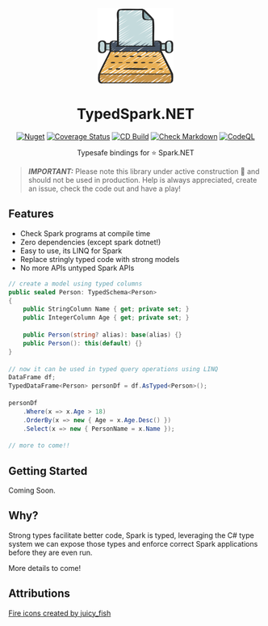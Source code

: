 ﻿<!-- markdownlint-disable MD033 MD041 -->
<div align="center">

<img src="typewriter-icon.png" alt="TypedSpark.NET" width="150px"/>

# TypedSpark.NET

[![Nuget](https://img.shields.io/nuget/v/TypedSpark.NET)](https://www.nuget.org/packages/TypedSpark.NET/)
[![Coverage Status](https://coveralls.io/repos/github/bmazzarol/TypedSpark.NET/badge.svg?branch=main)](https://coveralls.io/github/bmazzarol/TypedSpark.NET?branch=main)
[![CD Build](https://github.com/bmazzarol/TypedSpark.NET/actions/workflows/cd-build.yml/badge.svg)](https://github.com/bmazzarol/TypedSpark.NET/actions/workflows/cd-build.yml)
[![Check Markdown](https://github.com/bmazzarol/TypedSpark.NET/actions/workflows/check-markdown.yml/badge.svg)](https://github.com/bmazzarol/TypedSpark.NET/actions/workflows/check-markdown.yml)
[![CodeQL](https://github.com/bmazzarol/TypedSpark.NET/actions/workflows/codeql.yml/badge.svg)](https://github.com/bmazzarol/TypedSpark.NET/actions/workflows/codeql.yml)

Typesafe bindings for :star: Spark.NET

</div>

> **_IMPORTANT:_** Please note this library under active construction
> :construction_worker: and should not be used in production. Help is always
> appreciated, create an issue, check the code out and have a play!

## Features

* Check Spark programs at compile time
* Zero dependencies (except spark dotnet!)
* Easy to use, its LINQ for Spark
* Replace stringly typed code with strong models
* No more APIs untyped Spark APIs

```c#
// create a model using typed columns
public sealed Person: TypedSchema<Person>
{
    public StringColumn Name { get; private set; }
    public IntegerColumn Age { get; private set; }
    
    public Person(string? alias): base(alias) {}
    public Person(): this(default) {}
}

// now it can be used in typed query operations using LINQ
DataFrame df;
TypedDataFrame<Person> personDf = df.AsTyped<Person>();

personDf
    .Where(x => x.Age > 18)
    .OrderBy(x => new { Age = x.Age.Desc() })
    .Select(x => new { PersonName = x.Name });

// more to come!!
```

## Getting Started

Coming Soon.

## Why?

Strong types facilitate better code, Spark is typed, leveraging the C# type
system we can expose those types and enforce correct Spark applications before
they are even run.

More details to come!

## Attributions

[Fire icons created by juicy_fish](https://www.flaticon.com/free-icons/fire)
